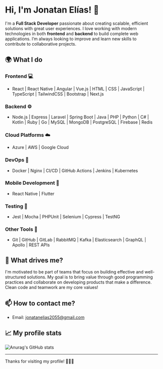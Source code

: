 # Hi, I'm Jonatan Elías! 👋

I'm a **Full Stack Developer** passionate about creating scalable, efficient solutions with great user experiences. I love working with modern technologies in both **frontend** and **backend** to build complete web applications. I’m always looking to improve and learn new skills to contribute to collaborative projects.

## 🌍 What I do

### **Frontend** 💻
- React | React Native | Angular | Vue.js | HTML | CSS | JavaScript | TypeScript | TailwindCSS | Bootstrap | Next.js

### **Backend** ⚙️
- Node.js | Express | Laravel | Spring Boot | Java | PHP | Python | C# | Kotlin | Ruby | Go | MySQL | MongoDB | PostgreSQL | Firebase | Redis

### **Cloud Platforms** ☁️
- Azure | AWS | Google Cloud

### **DevOps** 🚀
- Docker | Nginx | CI/CD | GitHub Actions | Jenkins | Kubernetes

### **Mobile Development** 📱
- React Native | Flutter

### **Testing** 🧪
- Jest | Mocha | PHPUnit | Selenium | Cypress | TestNG

### **Other Tools** 🔧
- Git | GitHub | GitLab | RabbitMQ | Kafka | Elasticsearch | GraphQL | Apollo | REST APIs

## 🚀 What drives me?

I'm motivated to be part of teams that focus on building effective and well-structured solutions. My goal is to bring value through good programming practices and collaborate on developing products that make a difference. Clean code and teamwork are my core values!

## 📫 How to contact me?

- Email: [jonatanelias2055@gmail.com](mailto:jonatanelias2055@gmail.com)

## 📈 My profile stats

![Anurag's GitHub stats](https://github-readme-stats.vercel.app/api?username=jonatanegcPM&show_icons=true&theme=radical)

---

Thanks for visiting my profile! 👨‍💻✨
